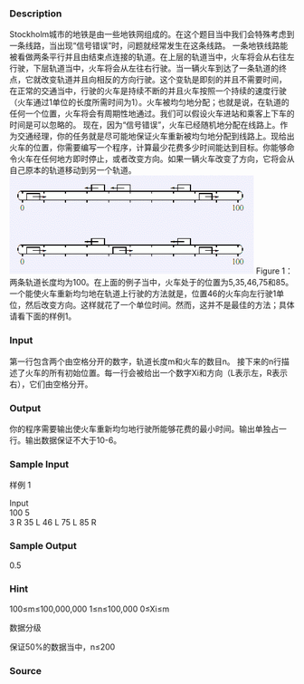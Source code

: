
### Description
Stockholm城市的地铁是由一些地铁网组成的。在这个题目当中我们会特殊考虑到一条线路，当出现“信号错误”时，问题就经常发生在这条线路。
一条地铁线路能被看做两条平行并且由结束点连接的轨道。在上层的轨道当中，火车将会从右往左行驶，下层轨道当中，火车将会从左往右行驶。当一辆火车到达了一条轨道的终点，它就改变轨道并且向相反的方向行驶。这个变轨是即刻的并且不需要时间，
在正常的交通当中，行驶的火车是持续不断的并且火车按照一个持续的速度行驶（火车通过1单位的长度所需时间为1）。火车被均匀地分配；也就是说，在轨道的任何一个位置，火车将会有周期性地通过。我们可以假设火车进站和乘客上下车的时间是可以忽略的。
现在，因为“信号错误”，火车已经随机地分配在线路上。作为交通经理，你的任务就是尽可能地保证火车重新被均匀地分配到线路上。现给出火车的位置，你需要编写一个程序，计算最少花费多少时间能达到目标。你能够命令火车在任何地方即时停止，或者改变方向。如果一辆火车改变了方向，它将会从自己原本的轨道移动到另一个轨道。
 ![](/images/1763.jpg) 
Figure 1：两条轨道长度均为100。在上面的例子当中，火车处于的位置为5,35,46,75和85。一个能使火车重新均匀地在轨道上行驶的方法就是，位置46的火车向左行驶1单位，然后改变方向。这样就花了一个单位时间。然而，这并不是最佳的方法；具体请看下面的样例1。


### Input
第一行包含两个由空格分开的数字，轨道长度m和火车的数目n。
接下来的n行描述了火车的所有初始位置。每一行会被给出一个数字Xi和方向（L表示左，R表示右），它们由空格分开。

### Output
你的程序需要输出使火车重新均匀地行驶所能够花费的最小时间。输出单独占一行。输出数据保证不大于10-6。

### Sample Input
样例 1

Input          
100 5         
3 R
35 L
46 L
75 L
85 R


### Sample Output
0.5

### Hint
100≤m≤100,000,000
1≤n≤100,000
0≤Xi≤m

数据分级

保证50%的数据当中，n≤200

### Source
